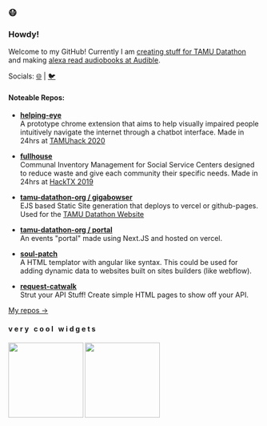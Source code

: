 ### 😷
### Howdy!
Welcome to my GitHub! Currently I am [creating stuff for TAMU Datathon](https://github.com/tamu-datathon-org) and making [alexa read audiobooks at Audible](https://www.audible.com/).

Socials: [🌐](https://geooot.com) | [🐦](https://twitter.com/geooot_)

#### Noteable Repos:
- **[helping-eye](https://github.com/geooot/helping-eye)**</br>
  A prototype chrome extension that aims to help visually impaired people intuitively navigate the internet through a chatbot interface. Made in 24hrs at [TAMUhack 2020](https://tamuhack.com)
  
- **[fullhouse](https://github.com/geooot/fullhouse)**</br>
  Communal Inventory Management for Social Service Centers designed to reduce waste and give each community their specific needs. Made in 24hrs at [HackTX 2019](https://hacktx.com)
  
- **[tamu-datathon-org / gigabowser](https://github.com/tamu-datathon-org/gigabowser)**</br>
  EJS based Static Site generation that deploys to vercel or github-pages. Used for the [TAMU Datathon Website](https://tamudatathon.com)
  
- **[tamu-datathon-org / portal](https://github.com/tamu-datathon-org/portal)**</br>
  An events "portal" made using Next.JS and hosted on vercel. 
  
- **[soul-patch](https://github.com/geooot/soul-patch)**</br>
  A HTML templator with angular like syntax. This could be used for adding dynamic data to websites built on sites builders (like webflow).
  
- **[request-catwalk](https://github.com/geooot/request-catwalk)**</br>
  Strut your API Stuff! Create simple HTML pages to show off your API.

[My repos →](https://github.com/geooot?tab=repositories)

#### v e r y &nbsp; c o o l &nbsp; w i d g e t s
<a href="#">
  <img align="left" height="150px" src="https://github-readme-stats.vercel.app/api?username=geooot&count_private=true&show_icons=true" />
</a>
<a href="#">
  <img align="left" height="150px" src="https://github-readme-stats.vercel.app/api/top-langs/?username=anuraghazra&layout=compact" />
</a>
